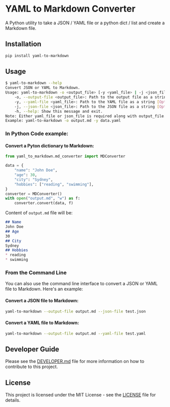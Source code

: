# YAML to Markdown Converter

A Python utility to take a JSON / YAML file or a python dict / list and create a Markdown file.

## Installation

```bash
pip install yaml-to-markdown
```

## Usage

```bash
$ yaml-to-markdown --help
Convert JSON or YAML to Markdown.
Usage: yaml-to-markdown -o <output_file> [-y <yaml_file> | -j <json_file>]
    -o, --output-file <output_file>: Path to the output file as a string [Mandatory].
    -y, --yaml-file <yaml_file>: Path to the YAML file as a string [Optional]
    -j, --json-file <json_file>: Path to the JSON file as a string [Optional]
    -h, --help: Show this message and exit.
Note: Either yaml_file or json_file is required along with output_file.
Example: yaml-to-markdown -o output.md -y data.yaml
```

### In Python Code example:

#### Convert a Pyton dictionary to Markdown:
```python
from yaml_to_markdown.md_converter import MDConverter

data = {
    "name": "John Doe",
    "age": 30,
    "city": "Sydney",
    "hobbies": ["reading", "swimming"],
}
converter = MDConverter()
with open("output.md", "w") as f:
    converter.convert(data, f)
```
Content of `output.md` file will be:
```markdown
## Name
John Doe
## Age
30
## City
Sydney
## Hobbies
* reading
* swimming
```

### From the Command Line

You can also use the command line interface to convert a JSON or YAML file to Markdown. Here's an example:

#### Convert a JSON file to Markdown:
```bash
yaml-to-markdown --output-file output.md --json-file test.json
```

#### Convert a YAML file to Markdown:
```bash
yaml-to-markdown --output-file output.md --yaml-file test.yaml
```

## Developer Guide
Please see the [DEVELOPER.md](docs/DEVELOPER.md) file for more information on how to contribute to this project.

## License

This project is licensed under the MIT License - see the [LICENSE](LICENSE) file for details.
